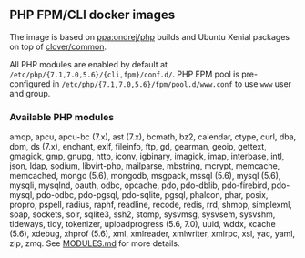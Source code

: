 ## PHP FPM/CLI docker images
The image is based on [ppa:ondrej/php](https://launchpad.net/~ondrej/+archive/ubuntu/php) builds and Ubuntu Xenial packages on top of [clover/common](https://hub.docker.com/r/clover/common/).

All PHP modules are enabled by default at `/etc/php/{7.1,7.0,5.6}/{cli,fpm}/conf.d/`.
PHP FPM pool is pre-configured in `/etc/php/{7.1,7.0,5.6}/fpm/pool.d/www.conf` to use `www` user and group.

### Available PHP modules
amqp, apcu, apcu-bc (7.x), ast (7.x), bcmath, bz2, calendar, ctype, curl, dba, dom, ds (7.x), enchant, exif, fileinfo, ftp, gd, gearman, geoip, gettext, gmagick, gmp, gnupg, http, iconv, igbinary, imagick, imap, interbase, intl, json, ldap, sodium, libvirt-php, mailparse, mbstring, mcrypt, memcache, memcached, mongo (5.6), mongodb, msgpack, mssql (5.6), mysql (5.6), mysqli, mysqlnd, oauth, odbc, opcache, pdo, pdo-dblib, pdo-firebird, pdo-mysql, pdo-odbc, pdo-pgsql, pdo-sqlite, pgsql, phalcon, phar, posix, propro, pspell, radius, raphf, readline, recode, redis, rrd, shmop, simplexml, soap, sockets, solr, sqlite3, ssh2, stomp, sysvmsg, sysvsem, sysvshm, tideways, tidy, tokenizer, uploadprogress (5.6, 7.0), uuid, wddx, xcache (5.6), xdebug, xhprof (5.6), xml, xmlreader, xmlwriter, xmlrpc, xsl, yac, yaml, zip, zmq.
See [MODULES.md](https://github.com/alemax-xyz/php/blob/master/MODULES.md) for more details.
